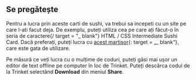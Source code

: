 ## Se pregătește

Pentru a lucra prin aceste carti de sushi, va trebui sa incepeti cu un site pe care l-ati facut deja. De exemplu, puteți utiliza cea pe care ați făcut-o în seria de caractere</a>{/ target = "_ blank"} HTML / CSS Intermediate Sushi Card. Dacă preferați, puteți lucra cu [acest martisor](http://dojo.soy/html3-website-start){: target = „_ blank“}, care este gata de utilizare.</p> 

Pe măsură ce veți lucra cu o mulțime de coduri, puteți găsi mai ușor un editor de text offline pe computer în loc de Trinket. Puteți descărca codul de la Trinket selectând **Download** din meniul **Share**.